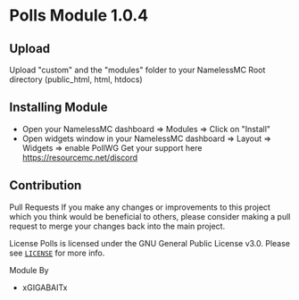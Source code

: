 # Polls Module 1.0.4
## Upload
Upload "custom" and the "modules" folder to your NamelessMC Root directory (public_html, html, htdocs)

## Installing Module
- Open your NamelessMC dashboard => Modules => Click on "Install"
- Open widgets window in your NamelessMC dashboard => Layout => Widgets => enable PollWG
Get your support here https://resourcemc.net/discord

## Contribution
Pull Requests
If you make any changes or improvements to this project which you think would be beneficial to others, please consider making a pull request to merge your changes back into the main project.

License
Polls is licensed under the GNU General Public License v3.0. Please see  [`LICENSE`](https://github.com/GIGABAIT-Official/Poll/blob/main/LICENSE) for more info.

Module By
- xGIGABAITx
